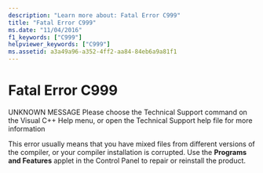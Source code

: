 ```yaml
---
description: "Learn more about: Fatal Error C999"
title: "Fatal Error C999"
ms.date: "11/04/2016"
f1_keywords: ["C999"]
helpviewer_keywords: ["C999"]
ms.assetid: a3a49a96-a352-4ff2-aa84-84eb6a9a81f1
---
```

# Fatal Error C999

UNKNOWN MESSAGE    Please choose the Technical Support command on the Visual C++ Help menu, or open the Technical Support help file for more information

This error usually means that you have mixed files from different versions of the compiler, or your compiler installation is corrupted. Use the **Programs and Features** applet in the Control Panel to repair or reinstall the product.
